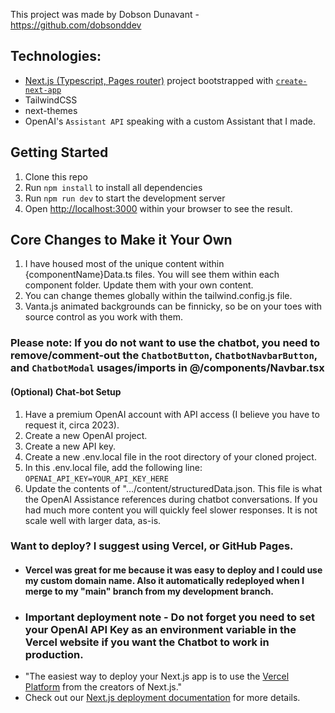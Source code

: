 This project was made by Dobson Dunavant - https://github.com/dobsonddev

## Technologies:
- [Next.js (Typescript, Pages router)](https://nextjs.org/) project bootstrapped with [`create-next-app`](https://github.com/vercel/next.js/tree/canary/packages/create-next-app)
- TailwindCSS
- next-themes
- OpenAI's `Assistant API` speaking with a custom Assistant that I made.

## Getting Started

1. Clone this repo
2. Run `npm install` to install all dependencies
3. Run `npm run dev` to start the development server
4. Open [http://localhost:3000](http://localhost:3000) within your browser to see the result.

## Core Changes to Make it Your Own

1. I have housed most of the unique content within {componentName}Data.ts files. You will see them within each component folder. Update them with your own content.
2. You can change themes globally within the tailwind.config.js file.
3. Vanta.js animated backgrounds can be finnicky, so be on your toes with source control as you work with them.

### Please note: If you do not want to use the chatbot, you need to remove/comment-out the `ChatbotButton`, `ChatbotNavbarButton`, and `ChatbotModal` usages/imports in @/components/Navbar.tsx

#### (Optional) Chat-bot Setup
1. Have a premium OpenAI account with API access (I believe you have to request it, circa 2023).
2. Create a new OpenAI project.
3. Create a new API key.
4. Create a new .env.local file in the root directory of your cloned project.
5. In this .env.local file, add the following line: `OPENAI_API_KEY=YOUR_API_KEY_HERE`
6. Update the contents of ".../content/structuredData.json. This file is what the OpenAI Assistance references during chatbot conversations. If you had much more content you will quickly feel slower responses. It is not scale well with larger data, as-is.

### Want to deploy? I suggest using Vercel, or GitHub Pages.
- #### Vercel was great for me because it was easy to deploy and I could use my custom domain name. Also it automatically redeployed when I merge to my "main" branch from my development branch.
- ### Important deployment note - Do not forget you need to set your OpenAI API Key as an environment variable in the Vercel website if you want the Chatbot to work in production.
- "The easiest way to deploy your Next.js app is to use the [Vercel Platform](https://vercel.com/new?utm_medium=default-template&filter=next.js&utm_source=create-next-app&utm_campaign=create-next-app-readme) from the creators of Next.js."
- Check out our [Next.js deployment documentation](https://nextjs.org/docs/deployment) for more details.
